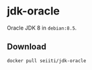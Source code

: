 jdk-oracle
==========

Oracle JDK 8 in `debian:8.5`.

## Download

```sh
docker pull seiiti/jdk-oracle
```
